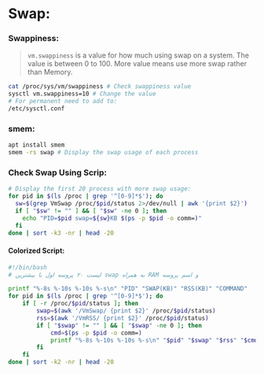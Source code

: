 # Swap:

### Swappiness:
> `vm.swappiness` is a value for how much using swap on a system.
> The value is between 0 to 100.
> More value means use more swap rather than Memory.
```sh
cat /proc/sys/vm/swappiness # Check swappiness value
sysctl vm.swappiness=10 # Change the value
# For permanent need to add to:
/etc/sysctl.conf
```

### smem:
```sh
apt install smem
smem -rs swap # Display the swap usage of each process
```

### Check Swap Using Scrip:
```sh
# Display the first 20 process with more swap usage:
for pid in $(ls /proc | grep '^[0-9]*$'); do
  sw=$(grep VmSwap /proc/$pid/status 2>/dev/null | awk '{print $2}')
  if [ "$sw" != "" ] && [ "$sw" -ne 0 ]; then
    echo "PID=$pid swap=${sw}KB $(ps -p $pid -o comm=)"
  fi
done | sort -k3 -nr | head -20
```

#### Colorized Script:
```sh
#!/bin/bash
# لیست ۲۰ پروسه اول با بیشترین swap به همراه RAM و اسم پروسه

printf "%-8s %-10s %-10s %-s\n" "PID" "SWAP(KB)" "RSS(KB)" "COMMAND"
for pid in $(ls /proc | grep '^[0-9]*$'); do
    if [ -r /proc/$pid/status ]; then
        swap=$(awk '/VmSwap/ {print $2}' /proc/$pid/status)
        rss=$(awk '/VmRSS/ {print $2}' /proc/$pid/status)
        if [ "$swap" != "" ] && [ "$swap" -ne 0 ]; then
            cmd=$(ps -p $pid -o comm=)
            printf "%-8s %-10s %-10s %-s\n" "$pid" "$swap" "$rss" "$cmd"
        fi
    fi
done | sort -k2 -nr | head -20
```









